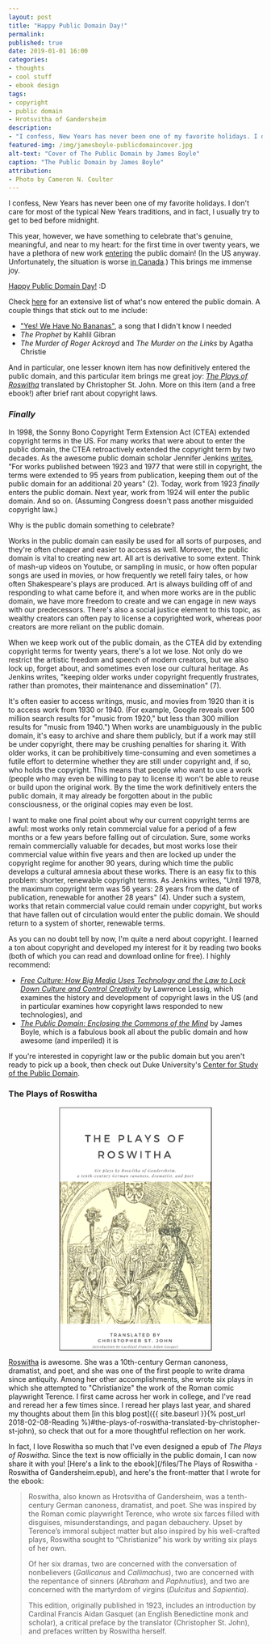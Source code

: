 ```yaml
---
layout: post
title: "Happy Public Domain Day!"
permalink:
published: true
date: 2019-01-01 16:00
categories:
- thoughts
- cool stuff
- ebook design
tags:
- copyright
- public domain
- Hrotsvitha of Gandersheim
description:
- "I confess, New Years has never been one of my favorite holidays. I don't care for most of the typical New Years traditions, and in fact, I usually try to get to bed before midnight. This year, however, we have something to celebrate that's genuine, meaningful, and near to my heart: for the first time in over twenty years, we have a plethora of new work entering the public domain!"
featured-img: /img/jamesboyle-publicdomaincover.jpg
alt-text: "Cover of The Public Domain by James Boyle"
caption: "The Public Domain by James Boyle"
attribution:
- Photo by Cameron N. Coulter
---
```


I confess, New Years has never been one of my favorite holidays. I don't care for most of the typical New Years traditions, and in fact, I usually try to get to bed before midnight.

This year, however, we have something to celebrate that's genuine, meaningful, and near to my heart: for the first time in over twenty years, we have a plethora of new work [entering](https://www.npr.org/2018/12/26/680260454/as-copyrights-expire-in-2019-american-works-will-re-enter-the-public-domain) the public domain! (In the US anyway. Unfortunately, the situation is worse [in Canada](https://boingboing.net/2018/10/01/o-no-canada.html).) This brings me immense joy.

[Happy Public Domain Day!](https://law.duke.edu/cspd/publicdomainday/2019/) :D

Check [here](https://lifehacker.com/these-1923-copyrighted-works-enter-the-public-domain-in-1825241296) for an extensive list of what's now entered the public domain. A couple things that stick out to me include:

* ["Yes! We Have No Bananas"](https://www.youtube.com/watch?v=yTTrXAE7OPU), a song that I didn't know I needed
* *The Prophet* by Kahlil Gibran
* *The Murder of Roger Ackroyd* and *The Murder on the Links* by Agatha Christie

And in particular, one lesser known item has now definitively entered the public domain, and this particular item brings me great joy: [*The Plays of Roswitha*](https://archive.org/details/playsofroswitha00hrotuoft/page/n9) translated by Christopher St. John. More on this item (and a free ebook!) after brief rant about copyright laws.

### *Finally*

In 1998, the Sonny Bono Copyright Term Extension Act (CTEA) extended copyright terms in the US. For many works that were about to enter the public domain, the CTEA retroactively extended the copyright term by two decades. As the awesome public domain scholar Jennifer Jenkins [writes](https://scholarship.law.duke.edu/cgi/viewcontent.cgi?referer=&httpsredir=1&article=1244&context=dltr), "For works published between 1923 and 1977 that were still in copyright, the terms were extended to 95 years from publication, keeping them  out  of  the  public  domain  for  an  additional  20  years" (2). Today, work from 1923 *finally* enters the public domain. Next year, work from 1924 will enter the public domain. And so on. (Assuming Congress doesn't pass another misguided copyright law.)

Why is the public domain something to celebrate?

Works in the public domain can easily be used for all sorts of purposes, and they're often cheaper and easier to access as well. Moreover, the public domain is vital to creating new art. All art is derivative to some extent. Think of mash-up videos on Youtube, or sampling in music, or how often popular songs are used in movies, or how frequently we retell fairy tales, or how often Shakespeare's plays are produced. Art is always building off of and responding to what came before it, and when more works are in the public domain, we have more freedom to create and we can engage in new ways with our predecessors. There's also a social justice element to this topic, as wealthy creators can often pay to license a copyrighted work, whereas poor creators are more reliant on the public domain.

When we keep work out of the public domain, as the CTEA did by extending copyright terms for twenty years, there's a lot we lose. Not only do we restrict the artistic freedom and speech of modern creators, but we also lock up, forget about, and sometimes even lose our cultural heritage. As Jenkins writes, "keeping older works under copyright frequently frustrates, rather than promotes, their maintenance and dissemination" (7).

It's often easier to access writings, music, and movies from 1920 than it is to access work from 1930 or 1940. (For example, Google reveals over 500 million search results for "music from 1920," but less than 300 million results for "music from 1940.") When works are unambiguously in the public domain, it's easy to archive and share them publicly, but if a work may still be under copyright, there may be crushing penalties for sharing it. With older works, it can be prohibitively time-consuming and even sometimes a futile effort to determine whether they are still under copyright and, if so, who holds the copyright. This means that people who want to use a work (people who may even be willing to pay to license it) won't be able to reuse or build upon the original work. By the time the work definitively enters the public domain, it may already be forgotten about in the public consciousness, or the original copies may even be lost.

I want to make one final point about why our current copyright terms are awful: most works only retain commercial value for a period of a few months or a few years before falling out of circulation. Sure, some works remain commercially valuable for decades, but most works lose their commercial value within five years and then are locked up under the copyright regime for another 90 years, during which time the public develops a cultural amnesia about these works. There is an easy fix to this problem: shorter, renewable copyright terms. As Jenkins writes, "Until 1978, the maximum copyright term was 56 years: 28 years from the date of publication, renewable for another 28 years" (4). Under such a system, works that retain commercial value could remain under copyright, but works that have fallen out of circulation would enter the public domain. We should return to a system of shorter, renewable terms.

As you can no doubt tell by now, I'm quite a nerd about copyright. I learned a ton about copyright and developed my interest for it by reading two books (both of which you can read and download online for free). I highly recommend:

* [*Free Culture: How Big Media Uses Technology and the Law to Lock Down Culture and Control Creativity*](http://www.free-culture.cc/index.html) by Lawrence Lessig, which examines the history and development of copyright laws in the US (and in particular examines how copyright laws responded to new technologies), and
* [*The Public Domain: Enclosing the Commons of the Mind*](https://www.thepublicdomain.org/enclosing-the-commons-of-the-mind/) by James Boyle, which is a fabulous book all about the public domain and how awesome (and imperiled) it is

If you're interested in copyright law or the public domain but you aren't ready to pick up a book, then check out Duke University's [Center for Study of the Public Domain](https://law.duke.edu/cspd/).

### The Plays of Roswitha

<a href="/files/The Plays of Roswitha - Roswitha of Gandersheim.epub"><img src="/img/Roswitha-cover.jpg" alt="Cover Image: The Plays of Roswitha" style="margin-left: auto; margin-right: auto; display: block; border: 1px outset black;" width="300"/></a>

[Roswitha](https://en.wikipedia.org/wiki/Hrotsvitha) is awesome. She was a 10th-century German canoness, dramatist, and poet, and she was one of the first people to write drama since antiquity. Among her other accomplishments, she wrote six plays in which she attempted to "Christianize" the work of the Roman comic playwright Terence. I first came across her work in college, and I've read and reread her a few times since. I reread her plays last year, and shared my thoughts about them [in this blog post]({{ site.baseurl }}{% post_url 2018-02-08-Reading %}#the-plays-of-roswitha-translated-by-christopher-st-john), so check that out for a more thoughtful reflection on her work.

In fact, I love Roswitha so much that I've even designed a epub of *The Plays of Roswitha*. Since the text is now officially in the public domain, I can now share it with you! [Here's a link to the ebook](/files/The Plays of Roswitha - Roswitha of Gandersheim.epub), and here's the front-matter that I wrote for the ebook:

<blockquote>

<p>Roswitha, also known as Hrotsvitha of Gandersheim, was a tenth-century German canoness, dramatist, and poet. She was inspired by the Roman comic playwright Terence, who wrote six farces filled with disguises, misunderstandings, and pagan debauchery. Upset by Terence’s immoral subject matter but also inspired by his well-crafted plays, Roswitha sought to “Christianize” his work by writing six plays of her own.</p>

<p>Of her six dramas, two are concerned with the conversation of nonbelievers (<em>Gallicanus</em> and <em>Callimachus</em>), two are concerned with the repentance of sinners (<em>Abraham</em> and <em>Paphnutius</em>), and two are concerned with the martyrdom of virgins (<em>Dulcitus</em> and <em>Sapientia</em>).</p>

<p>This edition, originally published in 1923, includes an introduction by Cardinal Francis Aidan Gasquet (an English Benedictine monk and scholar), a critical preface by the translator (Christopher St. John), and prefaces written by Roswitha herself.</p>

</blockquote>
